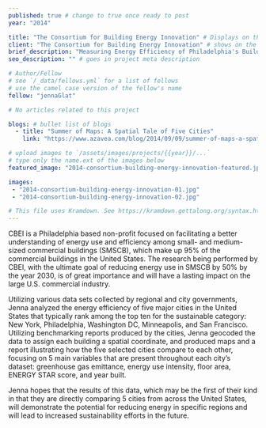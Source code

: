 ```yaml
---
published: true # change to true once ready to post
year: "2014"

title: "The Consortium for Building Energy Innovation" # Displays on the project post page
client: "The Consortium for Building Energy Innovation" # shows on the project card
brief_description: "Measuring Energy Efficiency of Philadelphia's Building Stock" # shows on the project card
seo_description: "" # goes in project meta description

# Author/Fellow
# see `/_data/fellows.yml` for a list of fellows
# use the camel case version of the fellow's name
fellow: "jennaGlat"

# No articles related to this project

blogs: # bullet list of blogs
  - title: "Summer of Maps: A Spatial Tale of Five Cities"
    link: "https://www.azavea.com/blog/2014/09/09/summer-of-maps-a-spatial-tale-of-five-cities/"

# upload images to `/assets/images/projects/{{year}}/...`
# type only the name.ext of the images below
featured_image: "2014-consortium-building-energy-innovation-featured.jpg"

images:
 - "2014-consortium-building-energy-innovation-01.jpg"
 - "2014-consortium-building-energy-innovation-02.jpg"

# This file uses Kramdown. See https://kramdown.gettalong.org/syntax.html for syntax
---
```

CBEI is a Philadelphia based non-profit focused on facilitating a better understanding of energy use and efficiency among small- and medium- sized commercial buildings (SMSCB), which make up 95% of the commercial buildings in the United States. The research being performed by CBEI, with the ultimate goal of reducing energy use in SMSCB by 50% by the year 2030, is of great importance and will have a lasting impact on the large U.S. commercial industry.

Utilizing various data sets collected by regional and city governments, Jenna analyzed the energy efficiency of five major cities in the United States that typically rank among the top ten for the sustainable category: New York, Philadelphia, Washington DC, Minneapolis, and San Francisco. Utilizing benchmarking reports produced by the cities, Jenna geocoded the data to assign each building a spatial coordinate, and produced maps and a report illustrating how the five selected cities compare to each other, focusing on 5 main variables that are present throughout each city’s dataset: greenhouse gas emittance, energy use intensity, floor area, ENERGY STAR score, and year built.

Jenna hopes that the results of this data, which may be the first of their kind in that they are directly comparing 5 cities from across the United States, will demonstrate the potential for reducing energy in specific regions and will lead to increased sustainability efforts in the future.
